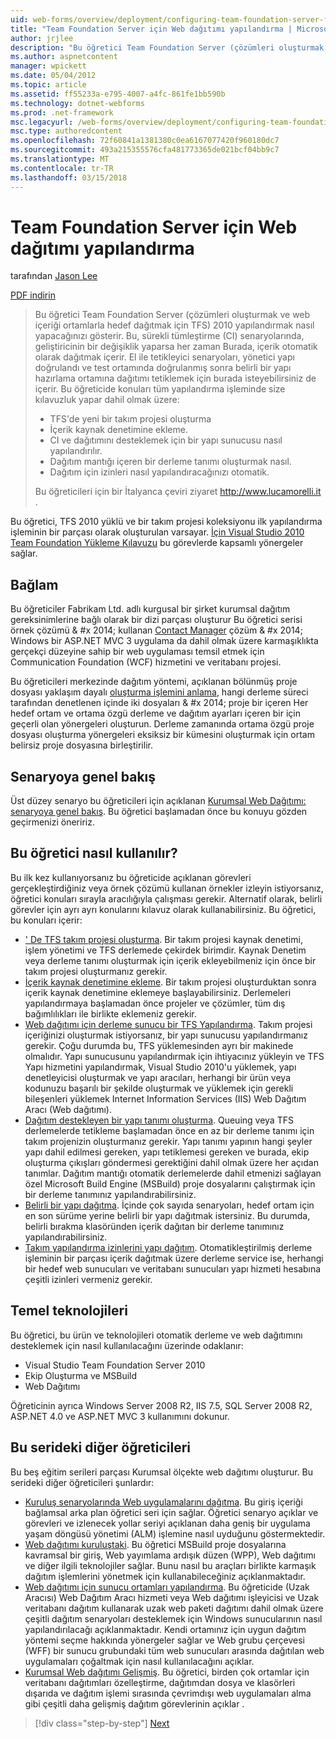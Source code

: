 ```yaml
---
uid: web-forms/overview/deployment/configuring-team-foundation-server-for-web-deployment/configuring-team-foundation-server-for-web-deployment
title: "Team Foundation Server için Web dağıtımı yapılandırma | Microsoft Docs"
author: jrjlee
description: "Bu öğretici Team Foundation Server (çözümleri oluşturmak ve web içeriği ortamlarla hedef dağıtmak için TFS) 2010 yapılandırmak nasıl yapacağınızı gösterir. Bu..."
ms.author: aspnetcontent
manager: wpickett
ms.date: 05/04/2012
ms.topic: article
ms.assetid: ff55233a-e795-4007-a4fc-861fe1bb590b
ms.technology: dotnet-webforms
ms.prod: .net-framework
msc.legacyurl: /web-forms/overview/deployment/configuring-team-foundation-server-for-web-deployment/configuring-team-foundation-server-for-web-deployment
msc.type: authoredcontent
ms.openlocfilehash: 72f60841a1381380c0ea6167077420f960180dc7
ms.sourcegitcommit: 493a215355576cfa481773365de021bcf04bb9c7
ms.translationtype: MT
ms.contentlocale: tr-TR
ms.lasthandoff: 03/15/2018
---
```

<a name="configuring-team-foundation-server-for-web-deployment"></a>Team Foundation Server için Web dağıtımı yapılandırma
====================
tarafından [Jason Lee](https://github.com/jrjlee)

[PDF indirin](https://msdnshared.blob.core.windows.net/media/MSDNBlogsFS/prod.evol.blogs.msdn.com/CommunityServer.Blogs.Components.WeblogFiles/00/00/00/63/56/8130.DeployingWebAppsInEnterpriseScenarios.pdf)

> Bu öğretici Team Foundation Server (çözümleri oluşturmak ve web içeriği ortamlarla hedef dağıtmak için TFS) 2010 yapılandırmak nasıl yapacağınızı gösterir. Bu, sürekli tümleştirme (CI) senaryolarında, geliştiricinin bir değişiklik yaparsa her zaman Burada, içerik otomatik olarak dağıtmak içerir. El ile tetikleyici senaryoları, yönetici yapı doğrulandı ve test ortamında doğrulanmış sonra belirli bir yapı hazırlama ortamına dağıtımı tetiklemek için burada isteyebilirsiniz de içerir. Bu öğreticide konuları tüm yapılandırma işleminde size kılavuzluk yapar dahil olmak üzere:
> 
> - TFS'de yeni bir takım projesi oluşturma
> - İçerik kaynak denetimine ekleme.
> - CI ve dağıtımını desteklemek için bir yapı sunucusu nasıl yapılandırılır.
> - Dağıtım mantığı içeren bir derleme tanımı oluşturmak nasıl.
> - Dağıtım için izinleri nasıl yapılandıracağınızı otomatik.
> 
> Bu öğreticileri için bir İtalyanca çeviri ziyaret [ http://www.lucamorelli.it ](http://www.lucamorelli.it).


Bu öğretici, TFS 2010 yüklü ve bir takım projesi koleksiyonu ilk yapılandırma işleminin bir parçası olarak oluşturulan varsayar. [İçin Visual Studio 2010 Team Foundation Yükleme Kılavuzu](https://go.microsoft.com/?linkid=9805132) bu görevlerde kapsamlı yönergeler sağlar.

## <a name="context"></a>Bağlam

Bu öğreticiler Fabrikam Ltd. adlı kurgusal bir şirket kurumsal dağıtım gereksinimlerine bağlı olarak bir dizi parçası oluşturur Bu öğretici serisi örnek çözümü & #x 2014; kullanan [Contact Manager](../web-deployment-in-the-enterprise/the-contact-manager-solution.md) çözüm & #x 2014; Windows bir ASP.NET MVC 3 uygulama da dahil olmak üzere karmaşıklıkta gerçekçi düzeyine sahip bir web uygulaması temsil etmek için Communication Foundation (WCF) hizmetini ve veritabanı projesi.

Bu öğreticileri merkezinde dağıtım yöntemi, açıklanan bölünmüş proje dosyası yaklaşım dayalı [oluşturma işlemini anlama](../web-deployment-in-the-enterprise/understanding-the-build-process.md), hangi derleme süreci tarafından denetlenen içinde iki dosyaları & #x 2014; proje bir içeren Her hedef ortam ve ortama özgü derleme ve dağıtım ayarları içeren bir için geçerli olan yönergeleri oluşturun. Derleme zamanında ortama özgü proje dosyası oluşturma yönergeleri eksiksiz bir kümesini oluşturmak için ortam belirsiz proje dosyasına birleştirilir.

## <a name="scenario-overview"></a>Senaryoya genel bakış

Üst düzey senaryo bu öğreticileri için açıklanan [Kurumsal Web Dağıtımı: senaryoya genel bakış](../deploying-web-applications-in-enterprise-scenarios/enterprise-web-deployment-scenario-overview.md). Bu öğretici başlamadan önce bu konuyu gözden geçirmenizi öneririz.

## <a name="how-to-use-this-tutorial"></a>Bu öğretici nasıl kullanılır?

Bu ilk kez kullanıyorsanız bu öğreticide açıklanan görevleri gerçekleştirdiğiniz veya örnek çözümü kullanan örnekler izleyin istiyorsanız, öğretici konuları sırayla aracılığıyla çalışması gerekir. Alternatif olarak, belirli görevler için ayrı ayrı konularını kılavuz olarak kullanabilirsiniz. Bu öğretici, bu konuları içerir:

- [' De TFS takım projesi oluşturma](creating-a-team-project-in-tfs.md). Bir takım projesi kaynak denetimi, işlem yönetimi ve TFS derlemede çekirdek birimdir. Kaynak Denetim veya derleme tanımı oluşturmak için içerik ekleyebilmeniz için önce bir takım projesi oluşturmanız gerekir.
- [İçerik kaynak denetimine ekleme](adding-content-to-source-control.md). Bir takım projesi oluşturduktan sonra içerik kaynak denetimine eklemeye başlayabilirsiniz. Derlemeleri yapılandırmaya başlamadan önce projeler ve çözümler, tüm dış bağımlılıkları ile birlikte eklemeniz gerekir.
- [Web dağıtımı için derleme sunucu bir TFS Yapılandırma](configuring-a-tfs-build-server-for-web-deployment.md). Takım projesi içeriğinizi oluşturmak istiyorsanız, bir yapı sunucusu yapılandırmanız gerekir. Çoğu durumda bu, TFS yüklemesinden ayrı bir makinede olmalıdır. Yapı sunucusunu yapılandırmak için ihtiyacınız yükleyin ve TFS Yapı hizmetini yapılandırmak, Visual Studio 2010'u yüklemek, yapı denetleyicisi oluşturmak ve yapı aracıları, herhangi bir ürün veya kodunuzu başarılı bir şekilde oluşturmak ve yüklemek için gerekli bileşenleri yüklemek Internet Information Services (IIS) Web Dağıtım Aracı (Web dağıtımı).
- [Dağıtım destekleyen bir yapı tanımı oluşturma](creating-a-build-definition-that-supports-deployment.md). Queuing veya TFS derlemelerde tetikleme başlamadan önce en az bir derleme tanımı için takım projenizin oluşturmanız gerekir. Yapı tanımı yapının hangi şeyler yapı dahil edilmesi gereken, yapı tetiklemesi gereken ve burada, ekip oluşturma çıkışları göndermesi gerektiğini dahil olmak üzere her açıdan tanımlar. Dağıtım mantığı otomatik derlemelerde dahil etmenizi sağlayan özel Microsoft Build Engine (MSBuild) proje dosyalarını çalıştırmak için bir derleme tanımınız yapılandırabilirsiniz.
- [Belirli bir yapı dağıtma](deploying-a-specific-build.md). İçinde çok sayıda senaryoları, hedef ortam için en son sürüme yerine belirli bir yapı dağıtmak istersiniz. Bu durumda, belirli bırakma klasöründen içerik dağıtan bir derleme tanımınız yapılandırabilirsiniz.
- [Takım yapılandırma izinlerini yapı dağıtım](configuring-permissions-for-team-build-deployment.md). Otomatikleştirilmiş derleme işleminin bir parçası içerik dağıtmak üzere derleme service ise, herhangi bir hedef web sunucuları ve veritabanı sunucuları yapı hizmeti hesabına çeşitli izinleri vermeniz gerekir.

## <a name="key-technologies"></a>Temel teknolojileri

Bu öğretici, bu ürün ve teknolojileri otomatik derleme ve web dağıtımını desteklemek için nasıl kullanılacağını üzerinde odaklanır:

- Visual Studio Team Foundation Server 2010
- Ekip Oluşturma ve MSBuild
- Web Dağıtımı

Öğreticinin ayrıca Windows Server 2008 R2, IIS 7.5, SQL Server 2008 R2, ASP.NET 4.0 ve ASP.NET MVC 3 kullanımını dokunur.

## <a name="other-tutorials-in-this-series"></a>Bu serideki diğer öğreticileri

Bu beş eğitim serileri parçası Kurumsal ölçekte web dağıtımı oluşturur. Bu serideki diğer öğreticileri şunlardır:

- [Kuruluş senaryolarında Web uygulamalarını dağıtma](../deploying-web-applications-in-enterprise-scenarios/deploying-web-applications-in-enterprise-scenarios.md). Bu giriş içeriği bağlamsal arka plan öğretici seri için sağlar. Öğretici senaryo açıklar ve görevleri ve izlenecek yollar seriyi açıklanan daha geniş bir uygulama yaşam döngüsü yönetimi (ALM) işlemine nasıl uyduğunu göstermektedir.
- [Web dağıtımı kuruluştaki](../web-deployment-in-the-enterprise/web-deployment-in-the-enterprise.md). Bu öğretici MSBuild proje dosyalarına kavramsal bir giriş, Web yayımlama ardışık düzen (WPP), Web dağıtımı ve diğer ilgili teknolojiler sağlar. Bunu nasıl bu araçları birlikte karmaşık dağıtım işlemlerini yönetmek için kullanabileceğiniz açıklanmaktadır.
- [Web dağıtımı için sunucu ortamları yapılandırma](../configuring-server-environments-for-web-deployment/configuring-server-environments-for-web-deployment.md). Bu öğreticide (Uzak Aracısı) Web Dağıtım Aracı hizmeti veya Web dağıtımı işleyicisi ve Uzak veritabanı dağıtım kullanarak uzak web paketi dağıtımı dahil olmak üzere çeşitli dağıtım senaryoları desteklemek için Windows sunucularının nasıl yapılandırılacağı açıklanmaktadır. Kendi ortamınız için uygun dağıtım yöntemi seçme hakkında yönergeler sağlar ve Web grubu çerçevesi (WFF) bir sunucu grubundaki tüm web sunucuları arasında dağıtılan web uygulamaları çoğaltmak için nasıl kullanılacağını açıklar.
- [Kurumsal Web dağıtımı Gelişmiş](../advanced-enterprise-web-deployment/advanced-enterprise-web-deployment.md). Bu öğretici, birden çok ortamlar için veritabanı dağıtımları özelleştirme, dağıtımdan dosya ve klasörleri dışarıda ve dağıtım işlemi sırasında çevrimdışı web uygulamaları alma gibi çeşitli daha gelişmiş dağıtım görevlerinin açıklar .

>[!div class="step-by-step"]
[Next](creating-a-team-project-in-tfs.md)
